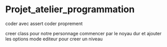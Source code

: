 # Projet_atelier_programmation
coder avec assert
coder proprement

creer class pour notre personnage
commencer par le noyau dur et ajouter les options
mode editeur pour creer un niveau